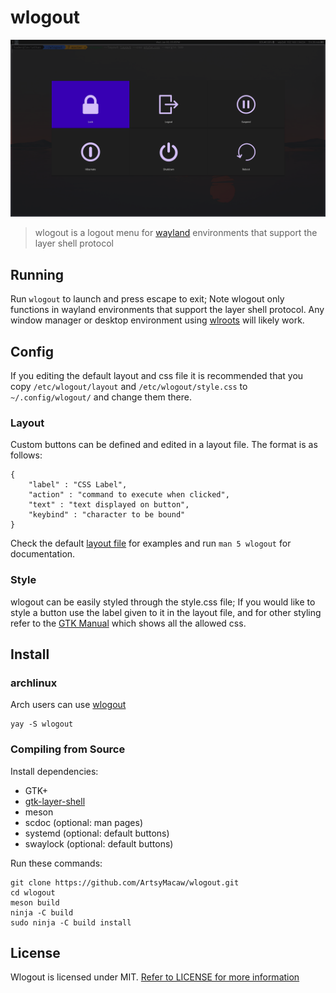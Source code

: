 # wlogout
![Example](example.png)
> wlogout is a logout menu for [wayland](https://wayland.freedesktop.org/) environments that support the layer shell protocol
## Running
Run `wlogout` to launch and press escape to exit; Note wlogout only functions in wayland environments that support the layer shell protocol. Any window manager or desktop environment using [wlroots](https://github.com/swaywm/wlroots) will likely work.
## Config
If you editing the default layout and css file it is recommended that you copy `/etc/wlogout/layout` and `/etc/wlogout/style.css` to `~/.config/wlogout/` and change them there.
### Layout
Custom buttons can be defined and edited in a layout file. The format is as follows:
```
{
    "label" : "CSS Label",
    "action" : "command to execute when clicked",
    "text" : "text displayed on button",
    "keybind" : "character to be bound"
}
```
Check the default [layout file](layout) for examples and run `man 5 wlogout` for documentation.
### Style
wlogout can be easily styled through the style.css file; If you would like to style a button use the label given to it in the layout file, and for other styling refer to the [GTK Manual](https://developer.gnome.org/gtk3/stable/chap-css-properties.html) which shows all the allowed css.
## Install
### archlinux
Arch users can use [wlogout](https://aur.archlinux.org/packages/wlogout/)
```
yay -S wlogout
```
### Compiling from Source
Install dependencies:
* GTK+  
* [gtk-layer-shell](https://github.com/wmww/gtk-layer-shell) 
* meson
* scdoc (optional: man pages)
* systemd (optional: default buttons)
* swaylock (optional: default buttons)

Run these commands:
```
git clone https://github.com/ArtsyMacaw/wlogout.git
cd wlogout
meson build
ninja -C build
sudo ninja -C build install
```
## License
Wlogout is licensed under MIT. [Refer to LICENSE for more information](LICENSE)
